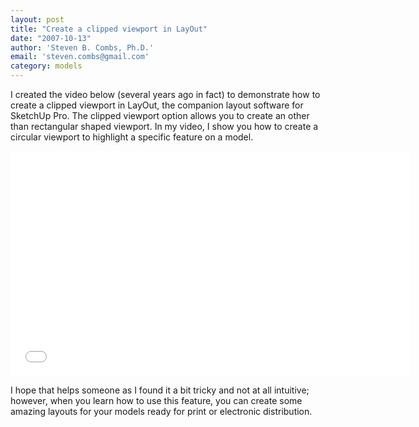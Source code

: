 ```yaml
---
layout: post
title: "Create a clipped viewport in LayOut"
date: "2007-10-13"
author: 'Steven B. Combs, Ph.D.'
email: 'steven.combs@gmail.com'
category: models
---
```


I created the video below (several years ago in fact) to demonstrate how to create a clipped viewport in LayOut, the companion layout software for SketchUp Pro. The clipped viewport option allows you to create an other than rectangular shaped viewport. In my video, I show you how to create a circular viewport to highlight a specific feature on a model.

<iframe width="640" height="360" src="//www.youtube.com/embed/5FQFOg4rIxo?list=PLA1A7B445DEC1533B" frameborder="0" allowfullscreen></iframe>

I hope that helps someone as I found it a bit tricky and not at all intuitive; however, when you learn how to use this feature, you can create some amazing layouts for your models ready for print or electronic distribution.
